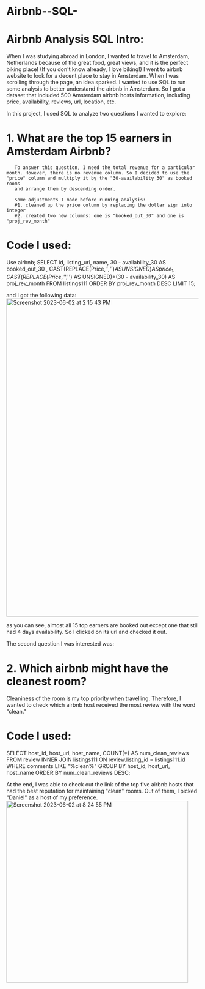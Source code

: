 # Airbnb--SQL-
# Airbnb Analysis SQL Intro: 
  When I was studying abroad in London, I wanted to travel to Amsterdam, Netherlands because of the great food, great views, and it is the perfect biking place! (If you don't know already, I love biking!)
  I went to airbnb website to look for a decent place to stay in Amsterdam. When I was scrolling through the page, an idea sparked. I wanted to use SQL to run some analysis to better understand the airbnb in Amsterdam. 
  So I got a dataset that included 500 Amsterdam airbnb hosts information, including price, availability, reviews, url, location, etc. 
  
  In this project, I used SQL to analyze two questions I wanted to explore: 
  # 1. What are the top 15 earners in Amsterdam Airbnb? 
       To answer this question, I need the total revenue for a particular month. However, there is no revenue column. So I decided to use the "price" column and multiply it by the "30-availability_30" as booked rooms
       and arrange them by descending order. 
       
       Some adjustments I made before running analysis: 
       #1. cleaned up the price column by replacing the dollar sign into integer 
       #2. created two new columns: one is "booked_out_30" and one is "proj_rev_month"
       
 # Code I used: 
 Use airbnb;
SELECT id, listing_url, name, 30 - availability_30 AS booked_out_30 , 
CAST(REPLACE(Price,'$','') AS UNSIGNED) AS price_1, 
CAST(REPLACE(Price,'$','') AS UNSIGNED)*(30 - availability_30) AS proj_rev_month
FROM listings111 ORDER BY proj_rev_month DESC LIMIT 15; 

and I got the following data: 
<img width="832" alt="Screenshot 2023-06-02 at 2 15 43 PM" src="https://github.com/cristinajiang/Airbnb--SQL-/assets/135065815/92cc56e3-daf6-4953-a873-0e17ab8128cf">

as you can see, almost all 15 top earners are booked out except one that still had 4 days availability. So I clicked on its url and checked it out. 

The second question I was interested was: 
# 2. Which airbnb might have the cleanest room? 

Cleaniness of the room is my top priority when travelling. Therefore, I wanted to check which airbnb host received the most review with the word "clean."

# Code I used: 
SELECT host_id, host_url, host_name, COUNT(*) AS num_clean_reviews FROM review INNER JOIN listings111 ON review.listing_id = listings111.id
WHERE comments LIKE "%clean%"
GROUP BY host_id, host_url, host_name ORDER BY num_clean_reviews DESC;

At the end, I was able to check out the link of the top five airbnb hosts that had the best reputation for maintaining "clean" rooms. Out of them, I picked "Daniel" as a host of my preference. 
<img width="476" alt="Screenshot 2023-06-02 at 8 24 55 PM" src="https://github.com/cristinajiang/Airbnb--SQL-/assets/135065815/54a2cb0a-7818-4b16-bb4e-af1866a480c2">



       
  
